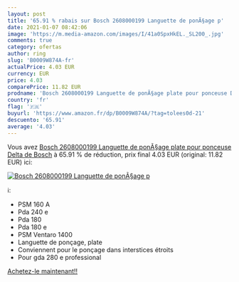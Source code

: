 ```yaml
---
layout: post
title: '65.91 % rabais sur Bosch 2608000199 Languette de ponÃ§age p'
date: 2021-01-07 08:42:06
image: 'https://m.media-amazon.com/images/I/41a0SpxHkEL._SL200_.jpg'
comments: true
category: ofertas
author: ring
slug: 'B0009W874A-fr'
actualPrice: 4.03 EUR
currency: EUR
price: 4.03
comparePrice: 11.82 EUR
prodname: 'Bosch 2608000199 Languette de ponÃ§age plate pour ponceuse Delta de Bosch'
country: 'fr'
flag: '🇫🇷'
buyurl: 'https://www.amazon.fr/dp/B0009W874A/?tag=tolees0d-21'
descuento: '65.91'
average: '4.03'
---
```


Vous avez [Bosch 2608000199 Languette de ponÃ§age plate pour ponceuse Delta de Bosch](https://www.amazon.fr/dp/B0009W874A/?tag=tolees0d-21)  à  65.91 % de réduction, prix final  4.03 EUR (original: 11.82 EUR) ici:

[![Bosch 2608000199 Languette de ponÃ§age p](https://m.media-amazon.com/images/I/41a0SpxHkEL._SL200_.jpg)](https://www.amazon.fr/dp/B0009W874A/?tag=tolees0d-21)

ℹ️:

- PSM 160 A
- Pda 240 e
- Pda 180
- Pda 180 e
- PSM Ventaro 1400
- Languette de ponçage, plate
- Conviennent pour le ponçage dans interstices étroits
- Pour gda 280 e professional

[Achetez-le maintenant!!](https://www.amazon.fr/dp/B0009W874A/?tag=tolees0d-21)
